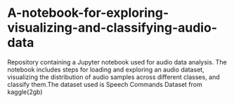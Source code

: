 # A-notebook-for-exploring-visualizing-and-classifying-audio-data

Repository containing a Jupyter notebook used for audio data analysis.
The notebook includes steps for loading and exploring an audio dataset, 
visualizing the distribution of audio samples across different classes, 
and classify them.The dataset used is  Speech Commands Dataset from kaggle(2gb)
